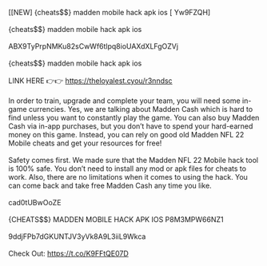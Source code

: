 [[NEW] {cheats$$} madden mobile hack apk ios [ Yw9FZQH]
<br>
<br>{cheats$$} madden mobile hack apk ios
<br>
<br>ABX9TyPrpNMKu82sCwWf6tlpq8ioUAXdXLFgOZVj
<br>
<br>{cheats$$} madden mobile hack apk ios
<br>
<br>LINK HERE 👉👉 https://theloyalest.cyou/r3nndsc
<br>
<br>In order to train, upgrade and complete your team, you will need some in-game currencies. Yes, we are talking about Madden Cash which is hard to find unless you want to constantly play the game. You can also buy Madden Cash via in-app purchases, but you don’t have to spend your hard-earned money on this game. Instead, you can rely on good old Madden NFL 22 Mobile cheats and get your resources for free!
<br>
<br>Safety comes first. We made sure that the Madden NFL 22 Mobile hack tool is 100% safe. You don’t need to install any mod or apk files for cheats to work. Also, there are no limitations when it comes to using the hack. You can come back and take free Madden Cash any time you like. 
<br>
<br>cad0tUBwOoZE
<br>
<br>{CHEATS$$} MADDEN MOBILE HACK APK IOS P8M3MPW66NZ1
<br>
<br>9ddjFPb7dGKUNTJV3yVk8A9L3iiL9Wkca
<br>
<br>Check Out: https://t.co/K9FFtQE07D
<br>
